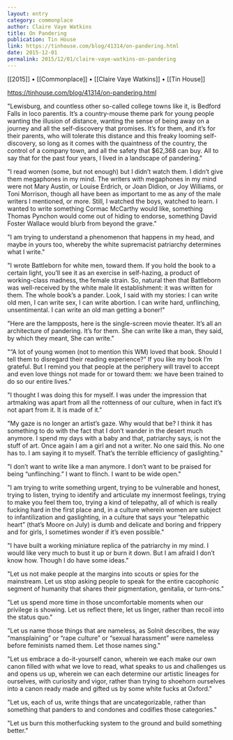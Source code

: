 ```yaml
---
layout: entry
category: commonplace
author: Claire Vaye Watkins
title: On Pandering
publication: Tin House
link: https://tinhouse.com/blog/41314/on-pandering.html
date: 2015-12-01
permalink: 2015/12/01/claire-vaye-watkins-on-pandering
---
```


[[2015]] • [[Commonplace]] • [[Claire Vaye Watkins]] • [[Tin House]]

https://tinhouse.com/blog/41314/on-pandering.html

"Lewisburg, and countless other so-called college towns like it, is Bedford Falls in loco parentis. It’s a country-mouse theme park for young people wanting the illusion of distance, wanting the sense of being away on a journey and all the self-discovery that promises. It’s for them, and it’s for their parents, who will tolerate this distance and this freaky looming self-discovery, so long as it comes with the quaintness of the country, the control of a company town, and all the safety that $62,368 can buy. All to say that for the past four years, I lived in a landscape of pandering."

"I read women (some, but not enough) but I didn’t watch them. I didn’t give them megaphones in my mind. The writers with megaphones in my mind were not Mary Austin, or Louise Erdrich, or Joan Didion, or Joy Williams, or Toni Morrison, though all have been as important to me as any of the male writers I mentioned, or more. Still, I watched the boys, watched to learn. I wanted to write something Cormac McCarthy would like, something Thomas Pynchon would come out of hiding to endorse, something David Foster Wallace would blurb from beyond the grave."

"I am trying to understand a phenomenon that happens in my head, and maybe in yours too, whereby the white supremacist patriarchy determines what I write."

"I wrote Battleborn for white men, toward them. If you hold the book to a certain light, you’ll see it as an exercise in self-hazing, a product of working-class madness, the female strain. So, natural then that Battleborn was well-received by the white male lit establishment: it was written for them. The whole book’s a pander. Look, I said with my stories: I can write old men, I can write sex, I can write abortion. I can write hard, unflinching, unsentimental. I can write an old man getting a boner!"

"Here are the lampposts, here is the single-screen movie theater. It’s all an architecture of pandering. It’s for them. She can write like a man, they said, by which they meant, She can write."

"“A lot of young women (not to mention this WM) loved that book. Should I tell them to disregard their reading experience?” If you like my book I’m grateful. But I remind you that people at the periphery will travel to accept and even love things not made for or toward them: we have been trained to do so our entire lives."

"I thought I was doing this for myself. I was under the impression that artmaking was apart from all the rottenness of our culture, when in fact it’s not apart from it. It is made of it."

"My gaze is no longer an artist’s gaze. Why would that be? I think it has something to do with the fact that I don’t wander in the desert much anymore. I spend my days with a baby and that, patriarchy says, is not the stuff of art. Once again I am a girl and not a writer. No one said this. No one has to. I am saying it to myself. That’s the terrible efficiency of gaslighting."

"I don’t want to write like a man anymore. I don’t want to be praised for being “unflinching.” I want to flinch. I want to be wide open."

"I am trying to write something urgent, trying to be vulnerable and honest, trying to listen, trying to identify and articulate my innermost feelings, trying to make you feel them too, trying a kind of telepathy, all of which is really fucking hard in the first place and, in a culture wherein women are subject to infantilization and gaslighting, in a culture that says your “telepathic heart” (that’s Moore on July) is dumb and delicate and boring and frippery and for girls, I sometimes wonder if it’s even possible."

"I have built a working miniature replica of the patriarchy in my mind. I would like very much to bust it up or burn it down. But I am afraid I don’t know how. Though I do have some ideas."

"Let us not make people at the margins into scouts or spies for the mainstream. Let us stop asking people to speak for the entire cacophonic segment of humanity that shares their pigmentation, genitalia, or turn-ons."

"Let us spend more time in those uncomfortable moments when our privilege is showing. Let us reflect there, let us linger, rather than recoil into the status quo."

"Let us name those things that are nameless, as Solnit describes, the way “mansplaining” or “rape culture” or “sexual harassment” were nameless before feminists named them. Let those names sing."

"Let us embrace a do-it-yourself canon, wherein we each make our own canon filled with what we love to read, what speaks to us and challenges us and opens us up, wherein we can each determine our artistic lineages for ourselves, with curiosity and vigor, rather than trying to shoehorn ourselves into a canon ready made and gifted us by some white fucks at Oxford."
 
"Let us, each of us, write things that are uncategorizable, rather than something that panders to and condones and codifies those categories."

"Let us burn this motherfucking system to the ground and build something better."
